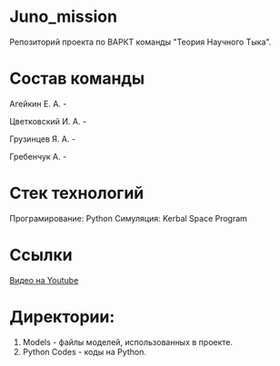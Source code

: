 # Juno_mission
Репозиторий проекта по ВАРКТ команды "Теория Научного Тыка".

# Состав команды
Агейкин Е. А. - ​

Цветковский И. А. - 

Грузинцев Я. А. - ​

Гребенчук А.  -

# Стек технологий
Програмирование: Python
Симуляция: Kerbal Space Program

# Ссылки
[Видео на Youtube](https://youtu.be/9_jOfhB6b-M)

# Директории:
1. Models - файлы моделей, использованных в проекте.
2. Python Codes - коды на Python.
